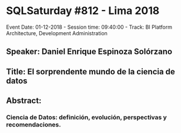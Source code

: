 # SQLSaturday #812 - Lima 2018
Event Date: 01-12-2018 - Session time: 09:40:00 - Track: BI Platform Architecture, Development  Administration
## Speaker: Daniel Enrique Espinoza Solórzano
## Title: El sorprendente mundo de la ciencia de datos
## Abstract:
### Ciencia de Datos: definición, evolución, perspectivas y recomendaciones.
